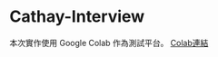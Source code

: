 # Cathay-Interview
本次實作使用 Google Colab 作為測試平台。
[Colab連結](https://colab.research.google.com/drive/1UrttEwBc5GSvXToWG3qNSX7JC8UQOaKX?usp=sharing)
